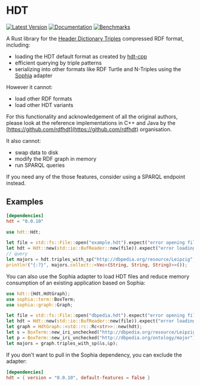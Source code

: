 # HDT

[![Latest Version](https://img.shields.io/crates/v/hdt.svg)](https://crates.io/crates/hdt)
[![Documentation](https://docs.rs/hdt/badge.svg)](https://docs.rs/hdt/)
[![Benchmarks](https://img.shields.io/badge/Benchmarks--x.svg?style=social)](https://github.com/KonradHoeffner/sophia_benchmark/blob/master/benchmark_results.ipynb)

A Rust library for the [Header Dictionary Triples](https://www.rdfhdt.org/) compressed RDF format, including:

* loading the HDT default format as created by [hdt-cpp](https://github.com/rdfhdt/hdt-cpp)
* efficient querying by triple patterns
* serializing into other formats like RDF Turtle and N-Triples using the [Sophia](https://crates.io/crates/sophia) adapter

However it cannot:

* load other RDF formats
* load other HDT variants 

For this functionality and acknowledgement of all the original authors, please look at the reference implementations in C++ and Java by the [https://github.com/rdfhdt](https://github.com/rdfhdt) organisation.

It also cannot:

* swap data to disk
* modify the RDF graph in memory
* run SPARQL queries

If you need any of the those features, consider using a SPARQL endpoint instead.

## Examples

```toml
[dependencies]
hdt = "0.0.10"
```

```rust
use hdt::Hdt;

let file = std::fs::File::open("example.hdt").expect("error opening file");
let hdt = Hdt::new(std::io::BufReader::new(file)).expect("error loading HDT");
// query
let majors = hdt.triples_with_sp("http://dbpedia.org/resource/Leipzig", "http://dbpedia.org/ontology/major");
println!("{:?}", majors.collect::<Vec<(String, String, String)>>());
```

You can also use the Sophia adapter to load HDT files and reduce memory consumption of an existing application based on Sophia:

```rust
use hdt::{Hdt,HdtGraph};
use sophia::term::BoxTerm;
use sophia::graph::Graph;

let file = std::fs::File::open("dbpedia.hdt").expect("error opening file");
let hdt = Hdt::new(std::io::BufReader::new(file)).expect("error loading HDT");
let graph = HdtGraph::<std::rc::Rc<str>>::new(hdt);
let s = BoxTerm::new_iri_unchecked("http://dbpedia.org/resource/Leipzig");
let p = BoxTerm::new_iri_unchecked("http://dbpedia.org/ontology/major");
let majors = graph.triples_with_sp(&s,&p);
```

If you don't want to pull in the Sophia dependency, you can exclude the adapter:

```toml
[dependencies]
hdt = { version = "0.0.10", default-features = false }
```
